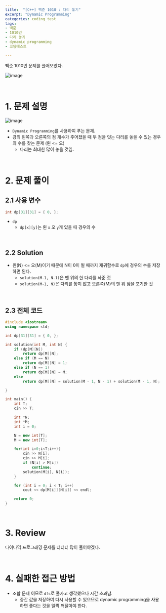 ```yaml
---
title:  "[C++] 백준 1010 : 다리 놓기"
excerpt: "Dynamic Programming"
categories: coding_test
tags: 
- 백준
- 1010번
- 다리 놓기
- dynamic programming
- 코딩테스트

---
```


백준 1010번 문제를 풀어보았다.

![image](https://user-images.githubusercontent.com/37764581/104124538-c167c280-5394-11eb-97b9-c875df1302ec.png)

<br>

# 1. 문제 설명

![image](https://user-images.githubusercontent.com/37764581/104124565-e9efbc80-5394-11eb-84e0-5221a7082845.png)

+ `Dynamic Programming`를 사용하여 푸는 문제.
+ 강의 왼쪽과 오른쪽의 점 개수가 주어졌을 때 두 점을 잇는 다리를 놓을 수 있는 경우의 수를 찾는 문제 (왼 <= 오)
  + 다리는 최대한 많이 놓을 것임.

<br>

# 2. 문제 풀이

## 2.1 사용 변수

```cpp
int dp[31][31] = { 0, };
```

+ `dp`
  + `dp[x][y]`는 왼 `x` 오 `y`개 있을 때  경우의 수

<br>

## 2.2 Solution

+ 왼(N) <= 오(M)이기 때문에 N이 0이 될 때까지 재귀함수로 `dp`에 경우의 수를 저장하면 된다.
  + `solution(M-1, N-1)`은 맨 위의 한 다리를 놔준 것
  + `solution(M-1, N)`은 다리를 놓지 않고 오른쪽(M)의 맨 위 점을 포기한 것



<br>

## 2.3 전체 코드

```cpp
#include <iostream>
using namespace std;

int dp[31][31] = { 0, };

int solution(int M, int N) {
	if (dp[M][N])
		return dp[M][N];
	else if (M == N)
		return dp[M][N] = 1;
	else if (N == 1)
		return dp[M][N] = M;
	else
		return dp[M][N] = solution(M - 1, N - 1) + solution(M - 1, N);

}

int main() {
	int T;
	cin >> T;

	int *N;
	int *M;
	int i = 0;

	N = new int[T];
	M = new int[T];

	for(int i=0;i<T;i++){
		cin >> N[i];
		cin >> M[i];
		if (N[i] > M[i])
			continue;
		solution(M[i], N[i]);
	}

	for (int i = 0; i < T; i++)
		cout << dp[M[i]][N[i]] << endl;

	return 0;
}
```
<br>

# 3. Review

다이나믹 프로그래밍 문제를 더더더 많이 풀어야겠다.

<br>

# 4. 실패한 접근 방법

+ 조합 문제 이므로 `dfs`로 풀자고 생각했으나 시간 초과남.
  + 중간 값을 저장하여 다시 사용할 수 있으므로 dynamic programming을 사용하면 좋다는 것을 일찍 깨달아야 한다.

